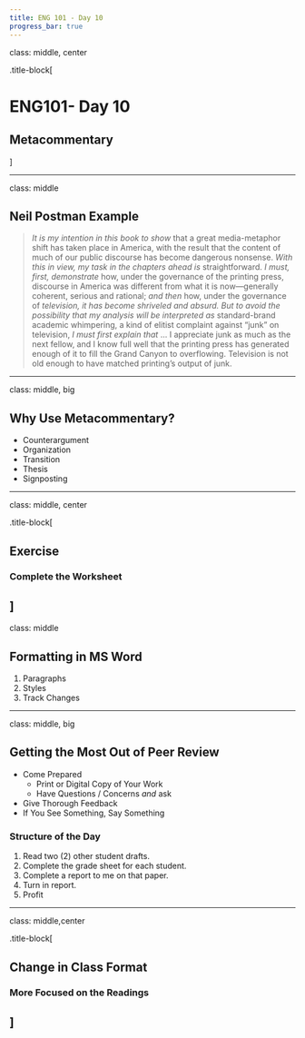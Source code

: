 ```yaml
---
title: ENG 101 - Day 10
progress_bar: true
---
```


class: middle, center

.title-block[
# ENG101- Day 10

## Metacommentary
]

---
class: middle
## Neil Postman Example

> *It is my intention in this book to show* that a great media-metaphor shift has taken place in America, with the result that the content of much of our public discourse has become dangerous nonsense. *With this in view, my task in the chapters ahead is* straightforward. *I must, first, demonstrate* how, under the governance of the printing press, discourse in America was different from what it is now—generally coherent, serious and rational; *and then* how, under the governance of *television, it has become shriveled and absurd. But to avoid the possibility that my analysis will be interpreted as* standard-brand academic whimpering, a kind of elitist complaint against “junk” on television, *I must first explain that* ... I appreciate junk as much as the next fellow, and I know full well that the printing press has generated enough of it to fill the Grand Canyon to overflowing. Television is not old enough to have matched printing’s output of junk.

---
class: middle, big

## Why Use Metacommentary?

* Counterargument
* Organization
* Transition
* Thesis
* Signposting

---
class: middle, center

.title-block[
## Exercise
### Complete the Worksheet
]
---
class: middle

## Formatting in MS Word


1. Paragraphs
1. Styles
1. Track Changes

---
class: middle, big

## Getting the Most Out of Peer Review

* Come Prepared
	* Print or Digital Copy of Your Work
	* Have Questions / Concerns *and* ask
* Give Thorough Feedback
* If You See Something, Say Something

### Structure of the Day

1. Read two (2) other student drafts.
1. Complete the grade sheet for each student.
1. Complete a report to me on that paper.
1. Turn in report.
1. Profit

---
class: middle,center

.title-block[
## Change in Class Format
### More Focused on the Readings
]
---